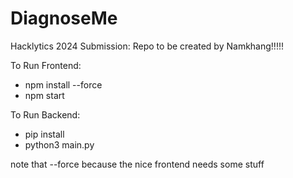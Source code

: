 # DiagnoseMe
Hacklytics 2024 Submission: Repo to be created by Namkhang!!!!!

To Run Frontend:
- npm install --force
- npm start

To Run Backend:
- pip install
- python3 main.py

note that --force because the nice frontend needs some stuff 